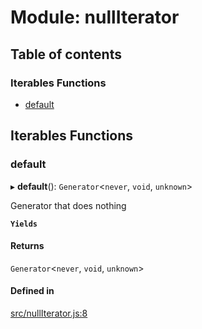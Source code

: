 # Module: nullIterator

## Table of contents

### Iterables Functions

- [default](nullIterator.md#default)

## Iterables Functions

### default

▸ **default**(): `Generator`<`never`, `void`, `unknown`\>

Generator that does nothing

**`Yields`**

#### Returns

`Generator`<`never`, `void`, `unknown`\>

#### Defined in

[src/nullIterator.js:8](https://github.com/Twipped/js-utils/blob/f2eceb5/src/nullIterator.js#L8)
